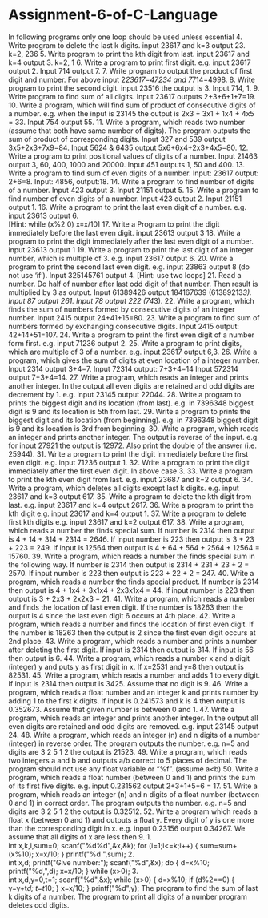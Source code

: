 # Assignment-6-of-C-Language

In following programs only one loop should be used unless essential
4.	Write program to delete the last k digits. input 23617 and k=3 output 23. k=2, 236
5.	Write program to print the kth digit from last. input 23617 and k=4 output 3. k=2, 1
6.	Write a program to print first digit. e.g. input 23617 output 2. Input 714 output 7.
7.	Write program to output the product of first digit and number. For above input 2*23617=47234 and 7*714=4998.
8.	Write program to print the second digit. input 23516 the output is 3. Input 714, 1.
9.	Write program to find sum of all digits. Input 23617 outputs 2+3+6+1+7=19.
10.	Write a program, which will find sum of product of consecutive digits of a number. e.g. when the input is 23145 the output is 2x3 + 3x1 + 1x4 + 4x5 = 33. Input 754 output 55. 
11.	Write a program, which reads two number (assume that both have same number of digits). The program outputs the sum of product of corresponding digits. Input 327 and 539 output 3x5+2x3+7x9=84. Input 5624 & 6435 output 5x6+6x4+2x3+4x5=80.
12.	Write a program to print positional values of digits of a number. Input 21463 output 3, 60, 400, 1000 and 20000. Input 451 outputs 1, 50 and 400.
13.	Write a program to find sum of even digits of a number. Input: 23617 output: 2+6=8. Input: 4856, output:18.
14.	Write a program to find number of digits of a number. Input 423 output 3. Input 21151 output 5.
15.	Write a program to find number of even digits of a number.  Input 423 output 2. Input 21151 output 1.
16.	Write a program to print the last even digit of a number. e.g. input 23613 output 6.                      
  [Hint: while (x%2 0) x=x/10]
17.	Write a Program to print the digit immediately before the last even digit.     input 23613 output 3 
18.	Write a program to print the digit immediately after the last even digit of a number. input 23613 output 1 
19.	Write a program to print the last digit of an integer number, which is multiple of 3. e.g. input 23617 output 6.
20.	Write a program to print the second last even digit. e.g. input 23863 output 8 (do not use ‘if’). Input 325145761 output 4. [Hint: use two loops]
21.	Read a number. Do half of number after last odd digit of that number. Then result is multiplied by 3 as output.  Input 61389426 output 184167639 (61389213*3). Input 87 output 261. Input 78 output 222 (74*3).
22.	Write a program, which finds the sum of numbers formed by consecutive digits of an integer number. Input 2415 output 24+41+15=80.
23.	Write a program to find sum of numbers formed by exchanging consecutive digits. Input 2415 output: 42+14+51=107.
24.	Write a program to print the first even digit of a number form first. e.g. input 71236 output 2.
25.	Write a program to print digits, which are multiple of 3 of a number. e.g. input 23617 output 6,3.
26.	Write a program, which gives the sum of digits at even location of a integer number. Input 2314 output 3+4=7. Input 72314 output: 7+3+4=14 Input 572314 output 7+3+4=14.
27.	Write a program, which reads an integer and prints another integer. In the output all even digits are retained and odd digits are decrement by 1. e.g. input 23145 output 22044.
28.	Write a program to prints the biggest digit and its location (from last). e.g. in 7396348 biggest digit is 9 and its location is 5th  from last.
29.	Write a program to prints the biggest digit and its location (from beginning). e.g. in 7396348 biggest digit is 9 and its location is 3rd  from beginning.
30.	Write a program, which reads an integer and prints another integer. The output is reverse of the input. e.g. for input 27921 the output is 12972. Also print the double of the answer (i.e. 25944).
31.	Write a program to print the digit immediately before the first even digit. e.g. input 71236 output 1.
32.	Write a program to print the digit immediately after the first even digit. In above case 3.
33.	Write a program to print the kth even digit from last. e.g. input 23687 and k=2 output 6.
34.	Write a program, which deletes all digits except last k digits. e.g. input 23617 and k=3 output 617.
35.	Write a program to delete the kth digit from last. e.g. input 23617 and k=4 output 2617.
36.	Write a program to print the kth digit e.g. input 23617 and k=4 output 1.
37.	Write a program to delete first kth digits e.g. input 23617 and k=2 output 617.
38.	Write a program, which reads a number the finds special sum. If number is 2314 then output is 4 + 14 + 314 + 2314 = 2646. If input number is 223 then output is 3 + 23 + 223 = 249. If input is 12564 then output is 4 + 64 + 564 + 2564 + 12564 = 15760.
39.	Write a program, which reads a number the finds special sum in the following way. If number is 2314 then output is 2314 + 231 + 23 + 2 = 2570. If input number is 223 then output is 223 + 22 + 2 = 247.
40.	Write a program, which reads a number the finds special product. If number is 2314 then output is 4 + 1x4 + 3x1x4 + 2x3x1x4 = 44. If input number is 223 then output is 3 + 2x3 + 2x2x3 = 21.
41.	Write a program, which reads a number and finds the location of last even digit. If the number is 18263 then the output is 4 since the last even digit 6 occurs at 4th place.
42.	Write a program, which reads a number and finds the location of first even digit. If the number is 18263 then the output is 2 since the first even digit occurs at 2nd place.
43.	Write a program, which reads a number and prints a number after deleting the first digit. If input is 2314 then output is 314. If input is 56 then output is 6.
44.	Write a program, which reads a number x and a digit (integer) y and puts y as first digit in x. If x=2531 and y=8 then output is 82531.
45.	Write a program, which reads a number and adds 1 to every digit. If input is 2314 then output is 3425. Assume that no digit is 9.
46.	Write a program, which reads a float number and an integer k and prints number by adding 1 to the first k digits. If input is 0.241573 and k is 4 then output is 0.352673. Assume that given number is between 0 and 1.
47.	Write a program, which reads an integer and prints another integer. In the output all even digits are retained and odd digits are removed. e.g. input 23145 output 24.
48.	Write a program, which reads an integer (n) and n digits of a number (integer) in reverse order. The program outputs the number. e.g. n=5 and digits are 3 2 5 1 2 the output is  21523.
49.	Write a program, which reads two integers a and b and outputs a/b correct to 5 places of decimal. The program should not use any float variable or “%f”. (assume a<b) 
50.	Write a program, which reads a float number (between 0 and 1)  and prints the sum of its first five digits. e.g. input 0.231562 output 2+3+1+5+6  = 17.
51.	Write a program, which reads an integer (n) and n digits of a float number (between 0 and 1) in correct order. The program outputs the number. e.g. n=5 and digits are 3 2 5 1 2 the output is  0.32512.
52.	Write a program which reads a float x (between 0 and 1) and outputs a float y. Every digit of y is one more than the corresponding digit in x. e.g. input 0.23156 output 0.34267. We assume that all digits of x are less then 9.
1.	
int x,k,i,sum=0;
scanf("%d%d",&x,&k);
for (i=1;i<=k;i++)
{  sum=sum+(x%10);
    x=x/10;
}
printf("%d ",sum);
	2.	
int x,d;
printf("Give number:");
scanf("%d",&x);
do
{  d=x%10;
    printf("%d,",d);
    x=x/10;
} while (x>0);
	3.	
int x,d,y=0,t=1;
scanf("%d",&x);
while (x>0)
{  d=x%10;
    if (d%2==0)
    {  y=y+t*d;
        t=t*10;  }
    x=x/10;   }
printf("%d",y);
The program to find the sum of last k digits of a number.	The program to print all digits of a number	program deletes odd digits.


